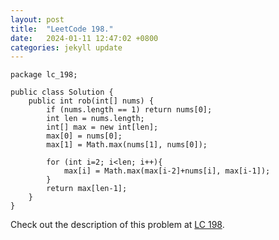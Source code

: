 ```yaml
---
layout: post
title:  "LeetCode 198."
date:   2024-01-11 12:47:02 +0800
categories: jekyll update
---
```


```
package lc_198;

public class Solution {
    public int rob(int[] nums) {
        if (nums.length == 1) return nums[0];
        int len = nums.length;
        int[] max = new int[len];
        max[0] = nums[0];
        max[1] = Math.max(nums[1], nums[0]);

        for (int i=2; i<len; i++){
            max[i] = Math.max(max[i-2]+nums[i], max[i-1]);
        }
        return max[len-1];
    }
}
```

Check out the description of this problem at [LC 198][LC-198].

[LC-198]: https://leetcode.com/problemset/?search=198&page=1
